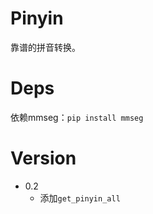 Pinyin
======
靠谱的拼音转换。

Deps
====
依赖mmseg：`pip install mmseg`


Version
=======
* 0.2 
  * 添加`get_pinyin_all` 
